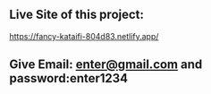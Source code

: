 ## Live Site of this project:
https://fancy-kataifi-804d83.netlify.app/
## Give Email: enter@gmail.com and password:enter1234